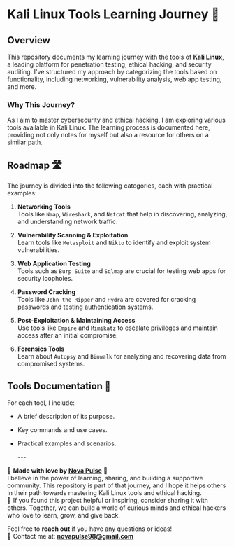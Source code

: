 # Kali Linux Tools Learning Journey 🚀

## Overview

This repository documents my learning journey with the tools of **Kali Linux**, a leading platform for penetration testing, ethical hacking, and security auditing. I've structured my approach by categorizing the tools based on functionality, including networking, vulnerability analysis, web app testing, and more.

### Why This Journey?
As I aim to master cybersecurity and ethical hacking, I am exploring various tools available in Kali Linux. The learning process is documented here, providing not only notes for myself but also a resource for others on a similar path.

## Roadmap 🛣️

The journey is divided into the following categories, each with practical examples:

1. **Networking Tools**  
   Tools like `Nmap`, `Wireshark`, and `Netcat` that help in discovering, analyzing, and understanding network traffic.

2. **Vulnerability Scanning & Exploitation**  
   Learn tools like `Metasploit` and `Nikto` to identify and exploit system vulnerabilities.

3. **Web Application Testing**  
   Tools such as `Burp Suite` and `Sqlmap` are crucial for testing web apps for security loopholes.

4. **Password Cracking**  
   Tools like `John the Ripper` and `Hydra` are covered for cracking passwords and testing authentication systems.

5. **Post-Exploitation & Maintaining Access**  
   Use tools like `Empire` and `Mimikatz` to escalate privileges and maintain access after an initial compromise.

6. **Forensics Tools**  
   Learn about `Autopsy` and `Binwalk` for analyzing and recovering data from compromised systems.

## Tools Documentation 📖

For each tool, I include:
- A brief description of its purpose.
- Key commands and use cases.
- Practical examples and scenarios.

  <footer>
     ---

🌟 **Made with love by [Nova Pulse](https://github.com/novapulse)** 🌟  
I believe in the power of learning, sharing, and building a supportive community. This repository is part of that journey, and I hope it helps others in their path towards mastering Kali Linux tools and ethical hacking.  
💖 If you found this project helpful or inspiring, consider sharing it with others. Together, we can build a world of curious minds and ethical hackers who love to learn, grow, and give back.

Feel free to **reach out** if you have any questions or ideas!  
📧 Contact me at: **novapulse98@gmail.com**

  </footer>

  




